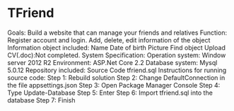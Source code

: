 # TFriend

Goals: Build a website that can manage your friends and relatives
Function:
	Register account and login. 
	Add, delete, edit information of the object
		Information object included:
			Name
			Date of birth
			Picture
	Find object
	Upload CV(.doc):Not completed.
System Specification:
	Operation system: Window server 2012 R2
	Environment: ASP.Net Core 2.2
	Database system: Mysql 5.0.12
Repository included:
	Source Code
	tfriend.sql
Instructions for running source code:
	Step 1: Rebuild solution
	Step 2: Change DefaultConnection in the file appsettings.json
	Step 3: Open Package Manager Console
	Step 4: Type Update-Database
	Step 5: Enter
	Step 6: Import tfriend.sql into the database
	Step 7: Finish
